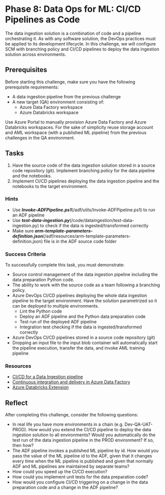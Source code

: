 # Phase 8: Data Ops for ML: CI/CD Pipelines as Code

The data ingestion solution is a combination of code and a pipeline orchestrating it. As with any software solution, the DevOps practices must be applied to its development lifecycle. In this challenge, we will configure SCM with branching policy and CI/CD pipelines to deploy the data ingestion solution across environments.

## Prerequisites

Before starting this challenge, make sure you have the following prerequisite requirements:

* A data ingestion pipeline from the previous challenge
* A new target (QA) environment consisting of:
    * Azure Data Factory workspace
    * Azure Databricks workspace

Use Azure Portal to manually provision Azure Data Factory and Azure Databricks workspaces.
For the sake of simplicity reuse storage account and AML workspace (with a published ML pipeline) from the previous challenges in the QA environment.

## Tasks

1. Have the source code of the data ingestion solution stored in a source code repository (git). Implement branching policy for the data pipeline and the notebooks.
2. Implement CI/CD pipelines deploying the data ingestion pipeline and the notebooks to the target environment.

### Hints

* Use ***Invoke-ADFPipeline.ps1***(/adf/utils/Invoke-ADFPipeline.ps1) to run an ADF pipeline
* Use ***test-data-ingestion.py***(/code/dataingestion/test-data-ingestion.py) to check if the data is ingested/transformed correctly
* Make sure ***arm-template-parameters-definition.json***(/adf/resources/arm-template-parameters-definition.json) file is in the ADF source code folder

### Success Criteria

To successfully complete this task, you must demonstrate: 

* Source control management of the data ingestion pipeline including the data preparation Python code.
* The ability to work with the source code as a team following a branching policy.
* Azure DevOps CI/CD pipelines deploying the whole data ingestion pipeline to the target environment. Have the solution parametrized so it can be deployed to multiple environments.
    * Lint the Python code
    * Deploy an ADF pipeline and the Python data preparation code
    * Test run of the deployed ADF pipeline
    * Integration test checking if the data is ingested/transformed correctly
* Azure DevOps CI/CD pipelines stored in a source code repository (git)
* Dropping an input file to the input blob container will automatically start the pipeline execution, transfer the data, and invoke AML training pipeline

### Resources

* [CI/CD for a Data Ingestion pipeline](https://docs.microsoft.com/azure/machine-learning/how-to-cicd-data-ingestion)
* [Continuous integration and delivery in Azure Data Factory](https://docs.microsoft.com/azure/data-factory/continuous-integration-deployment#overview)
* [Azure Databricks Extension](https://github.com/microsoft/azdo-databricks)

## Reflect

After completing this challenge, consider the following questions:

* In real life you have more environments in a chain (e.g. Dev-QA-UAT-PROD). How would you extend the CI/CD pipeline to deploy the data ingestion solution to all environments? Would you automatically do the test run of the data ingestion pipeline in the PROD environment? If so, then how?
* The ADF pipeline invokes a published ML pipeline by id. How would you pass the value of the ML pipeline id to the ADF, given that it changes every time when the ML pipeline is published and given that normally ADF and ML pipelines are maintained by separate teams?
* How could you speed up the CI/CD execution?
* How could you implement unit tests for the data preparation code?
* How would you configure CI/CD triggering on a change in the data preparation code and a change in the ADF pipeline?
